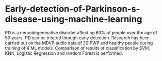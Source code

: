 # Early-detection-of-Parkinson-s-disease-using-machine-learning
PD is a neurodegenerative disorder affecting 60% of people over the age of 50 years. PD can be treated through early detection. Research has been carried out on the MDVP audio data of 30 PWP and healthy people during training of 4 ML models. Comparison of results of classification by SVM, KNN, Logistic Regression and random Forest is performed.
